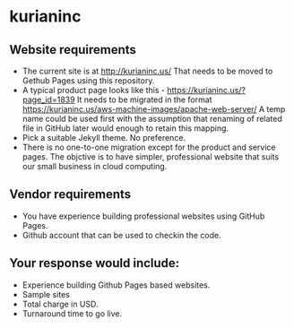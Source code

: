 # kurianinc

## Website requirements

* The current site is at http://kurianinc.us/ That needs to be moved to Gethub Pages using this repository.
* A typical product page looks like this - https://kurianinc.us/?page_id=1839 It needs to be migrated in the format https://kurianinc.us/aws-machine-images/apache-web-server/ A temp name could be used first with the assumption that renaming of related file in GitHub later would enough to retain this mapping.
* Pick a suitable Jekyll theme. No preference.
* There is no one-to-one migration except for the product and service pages. The objctive is to have simpler, professional website that suits our small business in cloud computing.

## Vendor requirements
* You have experience building professional websites using GitHub Pages.
* Github account that can be used to checkin the code.

## Your response would include:
* Experience building Github Pages based websites.
* Sample sites
* Total charge in USD.
* Turnaround time to go live.
